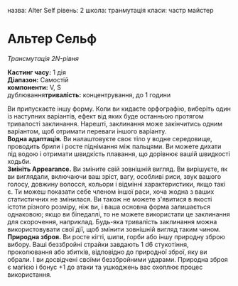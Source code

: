 назва: Alter Self рівень: 2 школа: транмутація класи: частр майстер

# Альтер Сельф
_Трансмутація 2N-рівня_

**Кастинг часу:** 1 дія    
**Діапазон:** Самостій    
**компоненти:** V, S    
дублювання**тривалість:** концентрування, до 1 години

Ви припускаєте іншу форму. Коли ви кидаєте орфографію, виберіть один із наступних варіантів, ефект від яких буде останньою протягом тривалості заклинання. Нарешті, заклинання може закінчитись одним варіантом, щоб отримати переваги іншого варіанту.    
**Водна адаптація.** Ви налаштовуєте своє тіло у водне середовище, проводить брили і росте піднімання між пальцями. Ви можете дихати під водою і отримати швидкість плавання, що дорівнює вашій швидкості ходьби.    
**Змініть Appearance.** Ви зміните свій зовнішній вигляд. Ви вирішуєте, як ви виглядали, включаючи ваш зріст, вагу, особливі риси, звук вашого голосу, довжину волосся, кольори і відмінні характеристики, якщо такі є. Ти можеш показати себе членом іншої раси, хоча жодна з ваших статистичних не змінилася. Ви також не можете з'явитися в якості істоти різного розміру, ніж ви, і ваша основна форма залишається однаковою; якщо ви біпедаллі, то не можете використати це заклинання для скорочення, наприклад. Будь-яка тривалість заклинання можна використовувати свої дії, щоб змінити зовнішній вигляд таким чином.    
**Природна зброя.** Ви росте кігті, шипи, горби або іншу природну зброю вибору. Ваші беззбройні страйки завдають 1 d6 стукотіння, проколювання або збитків, відповідно до природної зброї, яку ви обрали. І ви досвідчені своїми беззбройними ударами. Природна зброя є магією і бонус +1 до атаки та ушкоджень вас охоплює процес використання.